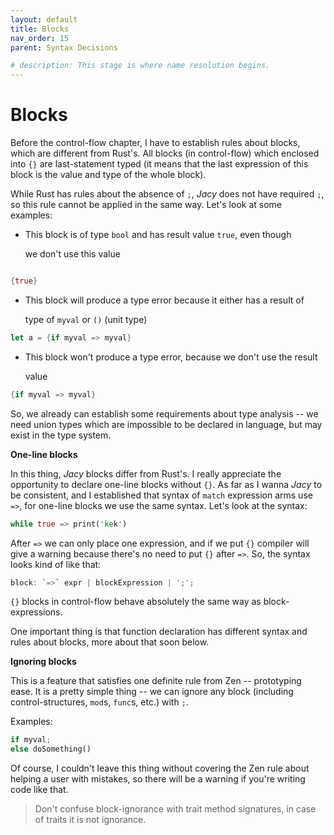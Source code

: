 ```yaml
---
layout: default
title: Blocks
nav_order: 15
parent: Syntax Decisions

# description: This stage is where name resolution begins.
---
```


# Blocks

Before the control-flow chapter, I have to establish rules about blocks, which are different from Rust's. All blocks (in control-flow) which enclosed into `{}` are last-statement typed (it means that the last expression of this block is the value and type of the whole block).

While Rust has rules about the absence of `;`, _Jacy_ does not have required `;`, so this rule cannot be applied in the same way. Let's look at some examples:

* This block is of type `bool` and has result value `true`, even though

  we don't use this value

```rust

{true}
```

* This block will produce a type error because it either has a result of

  type of `myval` or `()` (unit type)

```rust
let a = {if myval => myval}
```

* This block won't produce a type error, because we don't use the result

  value

```rust
{if myval => myval}
```

So, we already can establish some requirements about type analysis -- we need union types which are impossible to be declared in language, but may exist in the type system.

**One-line blocks**

In this thing, _Jacy_ blocks differ from Rust's. I really appreciate the opportunity to declare one-line blocks without `{}`. As far as I wanna _Jacy_ to be consistent, and I established that syntax of `match` expression arms use `=>`, for one-line blocks we use the same syntax. Let's look at the syntax:

```rust
while true => print('kek')
```

After `=>` we can only place one expression, and if we put `{}` compiler will give a warning because there's no need to put `{}` after `=>`. So, the syntax looks kind of like that:

```rust
block: `=>` expr | blockExpression | ';';
```

`{}` blocks in control-flow behave absolutely the same way as block-expressions.

One important thing is that function declaration has different syntax and rules about blocks, more about that soon below.

**Ignoring blocks**

This is a feature that satisfies one definite rule from Zen -- prototyping ease. It is a pretty simple thing -- we can ignore any block (including control-structures, `mod`s, `func`s, etc.) with `;`.

Examples:

```rust
if myval;
else doSomething()
```

Of course, I couldn't leave this thing without covering the Zen rule about helping a user with mistakes, so there will be a warning if you're writing code like that.

> Don't confuse block-ignorance with trait method signatures, in case of traits it is not ignorance.

